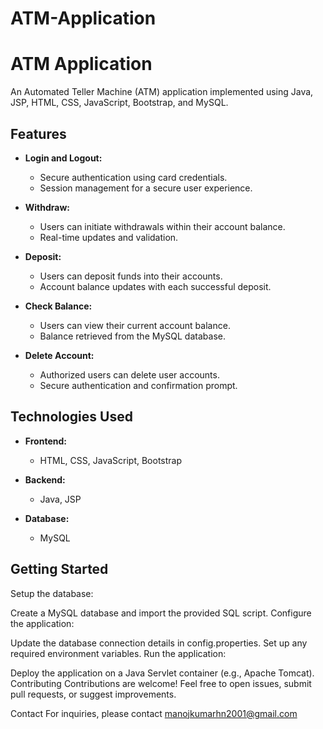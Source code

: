 # ATM-Application

# ATM Application

An Automated Teller Machine (ATM) application implemented using Java, JSP, HTML, CSS, JavaScript, Bootstrap, and MySQL.

## Features

- **Login and Logout:**
  - Secure authentication using card credentials.
  - Session management for a secure user experience.

- **Withdraw:**
  - Users can initiate withdrawals within their account balance.
  - Real-time updates and validation.

- **Deposit:**
  - Users can deposit funds into their accounts.
  - Account balance updates with each successful deposit.

- **Check Balance:**
  - Users can view their current account balance.
  - Balance retrieved from the MySQL database.

- **Delete Account:**
  - Authorized users can delete user accounts.
  - Secure authentication and confirmation prompt.

## Technologies Used

- **Frontend:**
  - HTML, CSS, JavaScript, Bootstrap

- **Backend:**
  - Java, JSP

- **Database:**
  - MySQL

## Getting Started

Setup the database:

Create a MySQL database and import the provided SQL script.
Configure the application:

Update the database connection details in config.properties.
Set up any required environment variables.
Run the application:

Deploy the application on a Java Servlet container (e.g., Apache Tomcat).
Contributing
Contributions are welcome! Feel free to open issues, submit pull requests, or suggest improvements.

Contact
For inquiries, please contact <a href="mailto:manojkumarhn2001@gmail.com">manojkumarhn2001@gmail.com</a>

